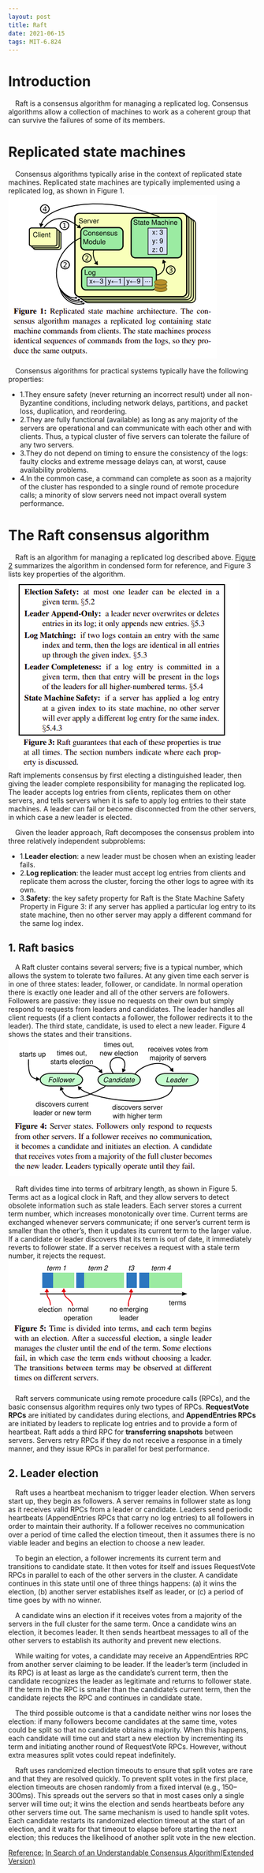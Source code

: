```yaml
---
layout: post
title: Raft 
date: 2021-06-15
tags: MIT-6.824 
---
```

# Introduction 
&ensp;&ensp;Raft is a consensus algorithm for managing a replicated log. Consensus algorithms allow a collection of machines to work as a coherent group that can survive the failures of some of its members.
# Replicated state machines
&ensp;&ensp;Consensus algorithms typically arise in the context of replicated state machines. Replicated state machines are typically implemented using a replicated log, as shown in Figure 1.
![](/images/posts/raft_fig1.png) 

&ensp;&ensp;Consensus algorithms for practical systems typically have the following properties:
- 1.They ensure safety (never returning an incorrect result) under all non-Byzantine conditions, including network delays, partitions, and packet loss, duplication, and reordering.
- 2.They are fully functional (available) as long as any majority of the servers are operational and can communicate with each other and with clients. Thus, a typical cluster of five servers can tolerate the failure of any two servers.
- 3.They do not depend on timing to ensure the consistency of the logs: faulty clocks and extreme message delays can, at worst, cause availability problems.
- 4.In the common case, a command can complete as soon as a majority of the cluster has responded to a single round of remote procedure calls; a minority of slow servers need not impact overall system performance.

# The Raft consensus algorithm
&ensp;&ensp;Raft is an algorithm for managing a replicated log described above. [Figure 2](https://pdos.csail.mit.edu/6.824/papers/raft-extended.pdf) summarizes the algorithm in condensed form for reference, and Figure 3 lists key properties of the algorithm.
![](/images/posts/raft_fig3.png) 
&ensp;&ensp;Raft implements consensus by first electing a distinguished leader, then giving the leader complete responsibility for managing the replicated log. The leader accepts log entries from clients, replicates them on other servers, and tells servers when it is safe to apply log entries to their state machines. A leader can fail or become disconnected from the other servers, in which case a new leader is elected.

&ensp;&ensp;Given the leader approach, Raft decomposes the consensus problem into three relatively independent subproblems:
- 1.**Leader election**: a new leader must be chosen when an existing leader fails. 
- 2.**Log replication**: the leader must accept log entries from clients and replicate them across the cluster, forcing the other logs to agree with its own.
- 3.**Safety**: the key safety property for Raft is the State Machine Safety Property in Figure 3: if any server has applied a particular log entry to its state machine, then no other server may apply a different command for the same log index.

## 1. Raft basics 
&ensp;&ensp;A Raft cluster contains several servers; five is a typical number, which allows the system to tolerate two failures. At any given time each server is in one of three states: leader, follower, or candidate. In normal operation there is exactly one leader and all of the other servers are followers. Followers are passive: they issue no requests on their own but simply respond to requests from leaders and candidates. The leader handles all client requests (if a client contacts a follower, the follower redirects it to the leader). The third state, candidate, is used to elect a new leader. Figure 4 shows the states and their transitions. 
![](/images/posts/raft_fig4.png) 

&ensp;&ensp;Raft divides time into terms of arbitrary length, as shown in Figure 5. Terms act as a logical clock  in Raft, and they allow servers to detect obsolete information such as stale leaders. Each server stores a current term number, which increases monotonically over time. Current terms are exchanged whenever servers communicate; if one server’s current term is smaller than the other’s, then it updates its current term to the larger value. If a candidate or leader discovers that its term is out of date, it immediately reverts to follower state. If a server receives a request with a stale term number, it rejects the request.
![](/images/posts/raft_fig5.png) 

&ensp;&ensp;Raft servers communicate using remote procedure calls (RPCs), and the basic consensus algorithm requires only two types of RPCs. **RequestVote RPCs** are initiated by candidates during elections, and **AppendEntries RPCs** are initiated by leaders to replicate log entries and to provide a form of heartbeat. Raft adds a third RPC for **transferring snapshots** between servers. Servers retry RPCs if they do not receive a response in a timely manner, and they issue RPCs in parallel for best performance.

## 2. Leader election
&ensp;&ensp;Raft uses a heartbeat mechanism to trigger leader election. When servers start up, they begin as followers. A server remains in follower state as long as it receives valid RPCs from a leader or candidate. Leaders send periodic heartbeats (AppendEntries RPCs that carry no log entries) to all followers in order to maintain their authority. If a follower receives no communication over a period of time
called the election timeout, then it assumes there is no viable leader and begins an election to choose a new leader.

&ensp;&ensp;To begin an election, a follower increments its current term and transitions to candidate state. It then votes for itself and issues RequestVote RPCs in parallel to each of the other servers in the cluster. A candidate continues in this state until one of three things happens: (a) it wins the election, (b) another server establishes itself as leader, or (c) a period of time goes by with no winner.

&ensp;&ensp;A candidate wins an election if it receives votes from a majority of the servers in the full cluster for the same term.  Once a candidate wins an election, it becomes leader. It then sends heartbeat messages to all of the other servers to establish its authority and prevent new elections.

&ensp;&ensp;While waiting for votes, a candidate may receive an AppendEntries RPC from another server claiming to be leader. If the leader’s term (included in its RPC) is at least as large as the candidate’s current term, then the candidate recognizes the leader as legitimate and returns to follower state. If the term in the RPC is smaller than the candidate’s current term, then the candidate rejects the RPC and continues in candidate state.

&ensp;&ensp;The third possible outcome is that a candidate neither wins nor loses the election: if many followers become candidates at the same time, votes could be split so that no candidate obtains a majority. When this happens, each candidate will time out and start a new election by incrementing its term and initiating another round of RequestVote RPCs. However, without extra measures split votes could repeat indefinitely.

&ensp;&ensp;Raft uses randomized election timeouts to ensure that split votes are rare and that they are resolved quickly. To prevent split votes in the first place, election timeouts are chosen randomly from a fixed interval (e.g., 150–300ms). This spreads out the servers so that in most cases only a single server will time out; it wins the election and sends heartbeats before any other servers time out. The same mechanism is used to handle split votes. Each candidate restarts its randomized election timeout at the start of an election, and it waits for that timeout to elapse before starting the next election; this reduces the likelihood of another split vote in the new election. 








<u>Reference:</u>
[In Search of an Understandable Consensus Algorithm(Extended Version)](https://pdos.csail.mit.edu/6.824/papers/raft-extended.pdf)
